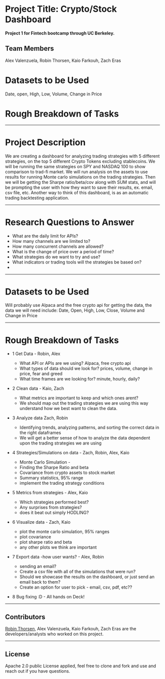
# Project Title: Crypto/Stock Dashboard
**Project 1 for Fintech bootcamp through UC Berkeley.**

## Team Members
Alex Valenzuela, Robin Thorsen, Kaio Farkouh, Zach Eras



# Datasets to be Used
Date, open, High, Low, Volume, Change in Price

# Rough Breakdown of Tasks


---

# Project Description
We are creating a dashboard for analyzing trading strategies with 5 different strategies, on the top 5 different Crypto Tokens excluding stablecoins. We will be running the same strategies on SPY and NASDAQ 100 to show comparison to trad-fi market. We will run analysis on the assets to use results for running Monte carlo simulations on the trading strategies. Then we will be getting the Sharpe ratio/beta/cov along with SUM stats, and will be prompting the user with how they want to save their results, ex. email, csv file, etc. Another way to think of this dashboard, is as an automatic trading backtesting application.


---

# Research Questions to Answer
- What are the daily limit for APIs? 
- How many channels are we limited to?
- How many concurrent channels are allowed?
- What is the change of price over a period of time?
- What strategies do we want to try and use? 
- What indicators or trading tools will the strategies be based on?
- 


---

# Datasets to be Used

Will probably use Alpaca and the free crypto api for getting the data, the data we will need include:
                Date, Open, High, Low, Close, Volume and Change in Price

---

# Rough Breakdown of Tasks

- 1 Get Data - Robin, Alex
     - What API or APIs are we using? Alpaca, free crypto api
     - What types of data should we look for? prices, volume, change in price, fear and greed
     - What time frames are we looking for? minute, hourly, daily? 
  
- 2 Clean data - Kaio, Zach
     - What metrics are important to keep and which ones arent?
     - We should map out the trading strategies we are using this way understand how we best want to clean the data.
   
- 3 Analyze data Zach, Robin
    - Identifying trends, analyzing patterns, and sorting the correct data in the right dataframes
    - We will get a better sense of how to analyze the data dependent upon the trading strategies we are using
   
- 4 Strategies/Simulations on data - Zach, Robin, Alex, Kaio
    - Monte Carlo Simulation - 
    - Finding the Sharpe Ratio and beta
    - Covariance from crypto assets to stock market
    - Summary statistics, 95% range
    - implement the trading strategy conditions
     
    
- 5 Metrics from strategies - Alex, Kaio
    - Which strategies performed best? 
    - Any surprises from strategies?
    - does it beat out simply HODLING? 
    
- 6 Visualize data - Zach, Kaio
    - plot the monte carlo simulation, 95% ranges
    - plot covariance
    - plot sharpe ratio and beta
    - any other plots we think are important
    
    
- 7 Export data -how user wants? - Alex, Robin
    - sending an email?
    - Create a csv file with all of the simulations that were run?
    - Should we showcase the results on the dashboard, or just send an email back to them?
    - Create an option for user to pick - email, csv, pdf, etc??
    
- 8 Bug fixing :D - All hands on Deck!

---

## Contributors

[Robin Thorsen](https://www.linkedin.com/in/robin-thorsen-079819120/), Alex Valenzuela, Kaio Farkouh, Zach Eras are the developers/analysts who worked on this project. 

---

## License

Apache 2.0 public License applied, feel free to clone and fork and use and reach out if you have questions. 


